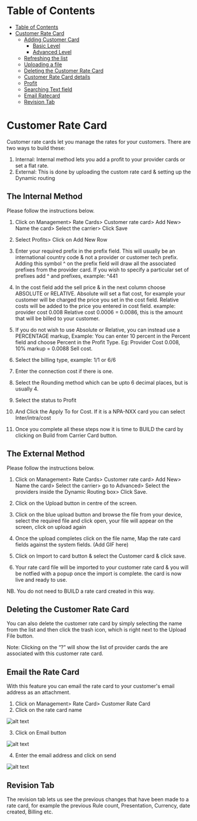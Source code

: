 # Table of Contents

* [Table of Contents](#table-of-contents)
* [Customer Rate Card](#customer-rate-card)
  * [Adding Customer Card](#adding-customer-card)
    * [Basic Level](#basic-level)
    * [Advanced Level](#advanced-level)
  * [Refreshing the list](#refreshing-the-list)
  * [Uploading a file](#uploading-a-file)
  * [Deleting the Customer Rate Card](#deleting-the-customer-rate-card)
  * [Customer Rate Card details](#customer-rate-card-details)
  * [Profit](#profit)
  * [Searching Text field](#searching-text-field)
  * [Email Ratecard](#email-rate-card)
  * [Revision Tab](#revision-tab)  



# Customer Rate Card

Customer rate cards let you manage the rates for your customers. There are two ways to build these: 

1. Internal: Internal method lets you add a profit to your provider cards or set a flat rate.
2. External: This is done by uploading the custom rate card & setting up the Dynamic routing

## The Internal Method 

Please follow the instructions below.

1. Click on Management> Rate Cards> Customer rate card> Add New> Name the card> Select the carrier> Click Save

2. Select Profits> Click on Add New Row

3. Enter your required prefix in the prefix field. This will usually be an international country code & not a provider or customer tech    prefix. Adding this symbol ^ on the prefix field will draw all the associated prefixes from the provider card. If you wish to specify    a particular set of prefixes add ^ and prefixes, example: ^441

4. In the cost field add the sell price & in the next column choose ABSOLUTE or RELATIVE.
   Absolute will set a flat cost, for example your customer will be charged the price you set in the cost field. 
   Relative costs will be added to the price you entered in cost field. example: provider cost 0.008 Relative cost 0.0006 = 0.0086, this    is the amount that will be billed to your customer.
   
5. If you do not wish to use Absolute or Relative, you can instead use a PERCENTAGE markup, Example: You can enter 10 percent in the        Percent field and choose Percent in the Profit Type. Eg: Provider Cost 0.008, 10% markup = 0.0088 Sell cost.

6. Select the billing type, example: 1/1 or 6/6

7. Enter the connection cost if there is one.

8. Select the Rounding method which can be upto 6 decimal places, but is usually 4.

9. Select the status to Profit

10. And Click the Apply To for Cost. If it is a NPA-NXX card you can select Inter/intra/cost

11. Once you complete all these steps now it is time to BUILD the card by clicking on Build from Carrier Card button.


## The External Method 

Please follow the instructions below.

1. Click on Management> Rate Cards> Customer rate card> Add New> Name the card> Select the carrier> go to Advanced> Select the providers inside the Dynamic Routing box> Click Save.

2. Click on the Upload button in centre of the screen.

3. Click on the blue upload button and browse the file from your device, select the required file and click open, your file will appear on the screen, click on upload again

4. Once the upload completes click on the file name, Map the rate card fields against the system fields. (Add GIF here)

5. Click on Import to card button & select the Customer card & click save.

6. Your rate card file will be imported to your customer rate card & you will be notfied with a popup once the import is complete. the      card is now live and ready to use.

NB. You do not need to BUILD a rate card created in this way.

## Deleting the Customer Rate Card

You can also delete the customer rate card by simply selecting the name from the list and then click the trash icon, which is right next to the Upload File button.

Note: Clicking on the “?” will show the list of provider cards the are associated with this customer rate card. 

## Email the Rate Card

With this feature you can email the rate card to your customer's email address as an attachment.

1. Click on Management> Rate Card> Customer Rate Card
2. Click on the rate card name

![alt text][email-ratecard-1]

3. Click on Email button

![alt text][email-ratecard-2]

4. Enter the email address and click on send

![alt text][email-ratecard-3]

## Revision Tab 

The revision tab lets us see the previous changes that have been made to a rate card, for example the previous Rule count, Presentation, Currency, date created, Billing etc.

[email-ratecard-1]: https://raw.githubusercontent.com/digipigeon/connexcs-user-docs/master/img/email-ratecard-1.png "Email-Ratecard-1"
[email-ratecard-2]: https://raw.githubusercontent.com/digipigeon/connexcs-user-docs/master/img/email-ratecard-2.png "Email-Ratecard-2"
[email-ratecard-3]: https://raw.githubusercontent.com/digipigeon/connexcs-user-docs/master/img/email-ratecard-3.png "Email-Ratecard-3"


[ratecard-dashboard]: https://raw.githubusercontent.com/digipigeon/connexcs-user-docs/master/img/ratecard-dashboard.png "Ratecard-Dashboard"
[customer-ratecard]: https://raw.githubusercontent.com/digipigeon/connexcs-user-docs/master/img/customer-ratecard.png "Customer-Ratecard"
[basic]: https://raw.githubusercontent.com/digipigeon/connexcs-user-docs/master/img/basic.png "basic"
[advance]: https://raw.githubusercontent.com/digipigeon/connexcs-user-docs/master/img/advance.png "advance"
[card-details]: https://raw.githubusercontent.com/digipigeon/connexcs-user-docs/master/img/card-details.png "Card-Details"
[profittab]: https://raw.githubusercontent.com/digipigeon/connexcs-user-docs/master/img/profittab.png "Profit-Tab"
[popup]: https://raw.githubusercontent.com/digipigeon/connexcs-user-docs/master/img/popup.jpg "Popup"
[edittab]: https://raw.githubusercontent.com/digipigeon/connexcs-user-docs/master/img/edittab.png "Edit-Tab"

